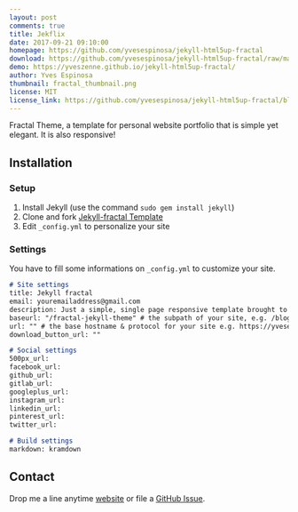 ```yaml
---
layout: post
comments: true
title: Jekflix
date: 2017-09-21 09:10:00
homepage: https://github.com/yvesespinosa/jekyll-html5up-fractal
download: https://github.com/yvesespinosa/jekyll-html5up-fractal/raw/master/archive/jekyll-html5up-fractal.zip
demo: https://yveszenne.github.io/jekyll-html5up-fractal/
author: Yves Espinosa
thumbnail: fractal_thumbnail.png
license: MIT
license_link: https://github.com/yvesespinosa/jekyll-html5up-fractal/blob/master/LICENSE.txt
---
```


Fractal Theme, a template for personal website portfolio that is simple yet elegant. It is also responsive!

## Installation

### Setup

1. Install Jekyll (use the command `sudo gem install jekyll`)
2. Clone and fork [Jekyll-fractal Template](https://github.com/yvesespinosa/jekyll-html5up-fractal)
3. Edit `_config.yml` to personalize your site

### Settings

You have to fill some informations on `_config.yml` to customize your site.

```md
# Site settings
title: Jekyll fractal
email: youremailaddress@gmail.com
description: Just a simple, single page responsive template brought to you by HTML5 UP.
baseurl: "/fractal-jekyll-theme" # the subpath of your site, e.g. /blog
url: "" # the base hostname & protocol for your site e.g. https://yvesespinosa.com
download_button_url: ""

# Social settings
500px_url:
facebook_url:
github_url:
gitlab_url: 
googleplus_url: 
instagram_url:
linkedin_url: 
pinterest_url:
twitter_url:  

# Build settings
markdown: kramdown
```

## Contact

Drop me a line anytime [website](https://yvesespinosa.com) or file a [GitHub Issue](https://github.com/yvesespinosa/jekyll-html5up-fractal/issues/new).
